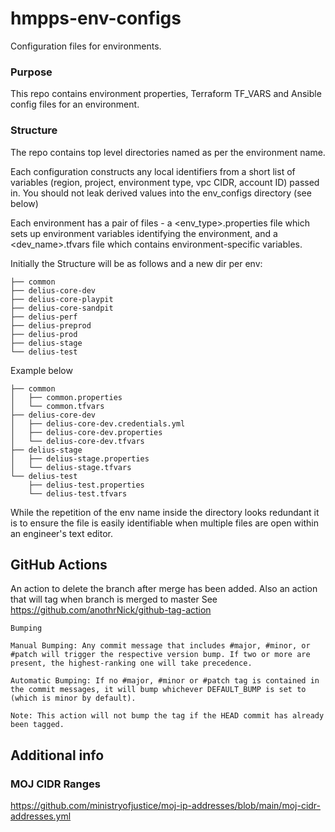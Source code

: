 # hmpps-env-configs

Configuration files for environments.

### Purpose
This repo contains environment properties, Terraform TF_VARS and Ansible config files for an environment.

### Structure
The repo contains top level directories named as per the environment name.

Each configuration constructs any local identifiers from a short list of variables (region, project, environment type, vpc CIDR, account ID) passed in.
You should not leak derived values into the env_configs directory (see below)

Each environment has a pair of files - a <env_type>.properties file which sets up environment variables identifying the environment, and a <dev_name>.tfvars file which contains environment-specific variables.

Initially the Structure will be as follows and a new dir per env:

```
├── common
├── delius-core-dev
├── delius-core-playpit
├── delius-core-sandpit
├── delius-perf
├── delius-preprod
├── delius-prod
├── delius-stage
└── delius-test
```
Example below
```
├── common
│   ├── common.properties
│   └── common.tfvars
├── delius-core-dev
│   ├── delius-core-dev.credentials.yml
│   ├── delius-core-dev.properties
│   └── delius-core-dev.tfvars
├── delius-stage
│   ├── delius-stage.properties
│   └── delius-stage.tfvars
└── delius-test
    ├── delius-test.properties
    └── delius-test.tfvars

```

While the repetition of the env name inside the directory looks redundant it is to ensure the file is easily identifiable when multiple files are open within an engineer's text editor.

## GitHub Actions

An action to delete the branch after merge has been added.
Also an action that will tag when branch is merged to master
See https://github.com/anothrNick/github-tag-action

```
Bumping

Manual Bumping: Any commit message that includes #major, #minor, or #patch will trigger the respective version bump. If two or more are present, the highest-ranking one will take precedence.

Automatic Bumping: If no #major, #minor or #patch tag is contained in the commit messages, it will bump whichever DEFAULT_BUMP is set to (which is minor by default).

Note: This action will not bump the tag if the HEAD commit has already been tagged.
```

## Additional info

### MOJ CIDR Ranges

https://github.com/ministryofjustice/moj-ip-addresses/blob/main/moj-cidr-addresses.yml
